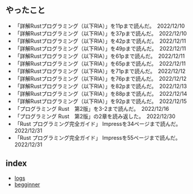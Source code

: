 ## やったこと

- 「詳解Rustプログラミング（以下RIA）」を11pまで読んだ。　2022/12/10
- 「詳解Rustプログラミング（以下RIA）」を37pまで読んだ。　2022/12/10
- 「詳解Rustプログラミング（以下RIA）」を42pまで読んだ。　2022/12/11
- 「詳解Rustプログラミング（以下RIA）」を49pまで読んだ。　2022/12/11
- 「詳解Rustプログラミング（以下RIA）」を61pまで読んだ。　2022/12/11
- 「詳解Rustプログラミング（以下RIA）」を65pまで読んだ。　2022/12/11
- 「詳解Rustプログラミング（以下RIA）」を71pまで読んだ。　2022/12/12
- 「詳解Rustプログラミング（以下RIA）」を76pまで読んだ。　2022/12/12
- 「詳解Rustプログラミング（以下RIA）」を82pまで読んだ。　2022/12/13
- 「詳解Rustプログラミング（以下RIA）」を88pまで読んだ。　2022/12/14
- 「詳解Rustプログラミング（以下RIA）」を92pまで読んだ。　2022/12/15
- 「プログラミング Rust　第2版」を3-2まで読んだ。　2022/12/16
- 「プログラミング Rust　第2版」の2章を読み返した。　2022/12/30
- 「Rust プログラミング完全ガイド」 Impressを34ページまで読んだ。　2022/12/31
- 「Rust プログラミング完全ガイド」 Impressを55ページまで読んだ。　2022/12/31

## index

- [logs](./logs.md)
- [begginner](./Rust_begginner.md)
